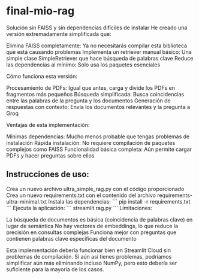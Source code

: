 # final-mio-rag

Solución sin FAISS y sin dependencias difíciles de instalar
He creado una versión extremadamente simplificada que:

Elimina FAISS completamente: Ya no necesitarás compilar esta biblioteca que está causando problemas
Implementa un retriever manual básico: Una simple clase SimpleRetriever que hace búsqueda de palabras clave
Reduce las dependencias al mínimo: Solo usa los paquetes esenciales

Cómo funciona esta versión:

Procesamiento de PDFs: Igual que antes, carga y divide los PDFs en fragmentos más pequeños
Búsqueda simplificada: Busca coincidencias entre las palabras de la pregunta y los documentos
Generación de respuestas con contexto: Envía los documentos relevantes y la pregunta a Groq

Ventajas de esta implementación:

Mínimas dependencias: Mucho menos probable que tengas problemas de instalación
Rápida instalación: No requiere compilación de paquetes complejos como FAISS
Funcionalidad básica completa: Aún permite cargar PDFs y hacer preguntas sobre ellos

## Instrucciones de uso:

Crea un nuevo archivo ultra_simple_rag.py con el código proporcionado
Crea un nuevo requirements.txt con el contenido del archivo requirements-ultra-minimal.txt
Instala las dependencias:
´´´
pip install -r requirements.txt
´´´
Ejecuta la aplicación:
´´´
streamlit rag.py
´´´
Limitaciones:

La búsqueda de documentos es básica (coincidencia de palabras clave) en lugar de semántica
No hay vectores de embeddings, lo que reduce la precisión en consultas complejas
Funciona mejor con preguntas que contienen palabras clave específicas del documento

Esta implementación debería funcionar bien en Streamlit Cloud sin problemas de compilación. Si aún así tienes problemas, podríamos simplificar aún más eliminando incluso NumPy, pero esto debería ser suficiente para la mayoría de los casos.

